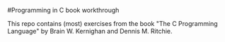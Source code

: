 #Programming in C book workthrough

This repo contains (most) exercises from the book "The C Programming Language" by Brain W. Kernighan and Dennis M. Ritchie.